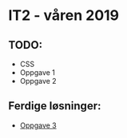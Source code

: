 # IT2 - våren 2019

## TODO:

* CSS
* Oppgave 1
* Oppgave 2

## Ferdige løsninger:

* [Oppgave 3](https://thorcc.github.io/it2-v19/oppgave3.html)
